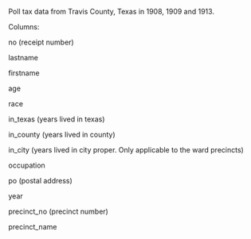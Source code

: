 Poll tax data from Travis County, Texas in 1908, 1909 and 1913.

Columns:

no (receipt number)

lastname

firstname

age

race

in_texas (years lived in texas)

in_county (years lived in county)

in_city (years lived in city proper. Only applicable to the ward precincts)

occupation 

po (postal address)

year

precinct_no (precinct number)

precinct_name
